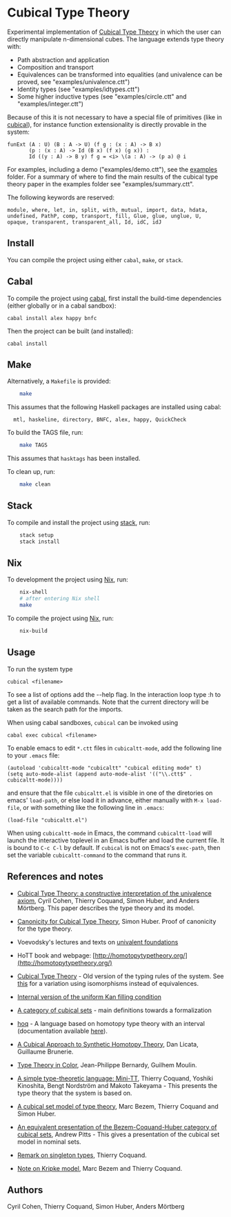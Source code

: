 Cubical Type Theory
===================

Experimental implementation of [Cubical Type
Theory](http://www.cse.chalmers.se/~coquand/cubicaltt.pdf) in which
the user can directly manipulate n-dimensional cubes. The language
extends type theory with:

* Path abstraction and application
* Composition and transport
* Equivalences can be transformed into equalities (and univalence can
  be proved, see "examples/univalence.ctt")
* Identity types (see "examples/idtypes.ctt")
* Some higher inductive types (see "examples/circle.ctt" and
  "examples/integer.ctt")

Because of this it is not necessary to have a special file of
primitives (like in [cubical](https://github.com/simhu/cubical)), for
instance function extensionality is directly provable in the system:

```
funExt (A : U) (B : A -> U) (f g : (x : A) -> B x)
       (p : (x : A) -> Id (B x) (f x) (g x)) :
       Id ((y : A) -> B y) f g = <i> \(a : A) -> (p a) @ i
```

For examples, including a demo ("examples/demo.ctt"), see the
[examples](https://github.com/mortberg/cubicaltt/tree/master/examples#cubical-type-theory-examples)
folder. For a summary of where to find the main results of the cubical
type theory paper in the examples folder see "examples/summary.ctt".

The following keywords are reserved:

```
module, where, let, in, split, with, mutual, import, data, hdata,
undefined, PathP, comp, transport, fill, Glue, glue, unglue, U,
opaque, transparent, transparent_all, Id, idC, idJ
```

Install
-------

You can compile the project using either `cabal`, `make`, or `stack`.

## Cabal

To compile the project using [cabal](https://www.haskell.org/cabal/),
first install the build-time dependencies (either globally or in a
cabal sandbox):

  `cabal install alex happy bnfc`

Then the project can be built (and installed):

  `cabal install`

## Make

Alternatively, a `Makefile` is provided:

```sh
    make
```


This assumes that the following Haskell packages are installed using cabal:

```
  mtl, haskeline, directory, BNFC, alex, happy, QuickCheck
```

To build the TAGS file, run:

```sh
    make TAGS
```

This assumes that ```hasktags``` has been installed.

To clean up, run:

```sh
    make clean
```

## Stack

To compile and install the project using [stack](https://haskellstack.org/), run:

```sh
    stack setup
    stack install
```

## Nix

To development the project using [Nix](https://nixos.org/), run:

```sh
    nix-shell
    # after entering Nix shell
    make
```

To compile the project using [Nix](https://nixos.org/), run:

```sh
    nix-build
```

Usage
-----

To run the system type

  `cubical <filename>`

To see a list of options add the --help flag. In the interaction loop
type :h to get a list of available commands. Note that the current
directory will be taken as the search path for the imports.


When using cabal sandboxes, `cubical` can be invoked using

  `cabal exec cubical <filename>`


To enable emacs to edit ```*.ctt``` files in ```cubicaltt-mode```, add the following
line to your ```.emacs``` file:
```
(autoload 'cubicaltt-mode "cubicaltt" "cubical editing mode" t)
(setq auto-mode-alist (append auto-mode-alist '(("\\.ctt$" . cubicaltt-mode))))
```
and ensure that the file ```cubicaltt.el``` is visible in one of the diretories
on emacs' ```load-path```, or else load it in advance, either manually with
```M-x load-file```, or with something like the following line in ```.emacs```:
```
(load-file "cubicaltt.el")
```

When using `cubicaltt-mode` in Emacs, the command `cubicaltt-load` will launch the
interactive toplevel in an Emacs buffer and load the current file. It
is bound to `C-c C-l` by default. If `cubical` is not on Emacs's
`exec-path`, then set the variable `cubicaltt-command` to the command that
runs it.

References and notes
--------------------

 * [Cubical Type Theory: a constructive interpretation of the
   univalence
   axiom](http://www.cse.chalmers.se/~coquand/cubicaltt.pdf), Cyril
   Cohen, Thierry Coquand, Simon Huber, and Anders Mörtberg. This
   paper describes the type theory and its model.

 * [Canonicity for Cubical Type
   Theory](https://arxiv.org/abs/1607.04156), Simon Huber. Proof of
   canonicity for the type theory.

 * Voevodsky's lectures and texts on [univalent
   foundations](http://www.math.ias.edu/vladimir/home)

 * HoTT book and webpage:
   [http://homotopytypetheory.org/](http://homotopytypetheory.org/)

 * [Cubical Type Theory](http://www.cse.chalmers.se/~coquand/face.pdf) -
   Old version of the typing rules of the system. See
   [this](http://www.cse.chalmers.se/~coquand/face.pdf) for a
   variation using isomorphisms instead of equivalences.

 * [Internal version of the uniform Kan filling
   condition](http://www.cse.chalmers.se/~coquand/shape.pdf)

 * [A category of cubical
   sets](http://www.cse.chalmers.se/~coquand/vv.pdf) - main
   definitions towards a formalization

 * [hoq](https://github.com/valis/hoq/) - A language based on homotopy
   type theory with an interval (documentation available
   [here](https://docs.google.com/viewer?a=v&pid=forums&srcid=MTgzMDE5NzAyNTk5NDUxMjg3MDABMDQ5MTM3MjY5Nzc5MzY3ODYzNjABT3A0QWRIempiZTBKATAuMQEBdjI)).

 * [A Cubical Approach to Synthetic Homotopy
   Theory](http://dlicata.web.wesleyan.edu/pubs/lb15cubicalsynth/lb15cubicalsynth.pdf),
   Dan Licata, Guillaume Brunerie.

 * [Type Theory in
   Color](http://www.cse.chalmers.se/~bernardy/CCCC.pdf),
   Jean-Philippe Bernardy, Guilhem Moulin.

 * [A simple type-theoretic language:
   Mini-TT](http://www.cse.chalmers.se/~bengt/papers/GKminiTT.pdf),
   Thierry Coquand, Yoshiki Kinoshita, Bengt Nordström and Makoto
   Takeyama - This presents the type theory that the system is based
   on.

 * [A cubical set model of type
   theory](http://www.cse.chalmers.se/~coquand/model1.pdf), Marc
   Bezem, Thierry Coquand and Simon Huber.

 * [An equivalent presentation of the Bezem-Coquand-Huber category of
   cubical sets](http://arxiv.org/abs/1401.7807), Andrew Pitts - This
   gives a presentation of the cubical set model in nominal sets.

 * [Remark on singleton
   types](http://www.cse.chalmers.se/~coquand/singl.pdf), Thierry
   Coquand.

 * [Note on Kripke
   model](http://www.cse.chalmers.se/~coquand/countermodel.pdf), Marc
   Bezem and Thierry Coquand.


Authors
-------

Cyril Cohen, Thierry Coquand, Simon Huber, Anders Mörtberg
